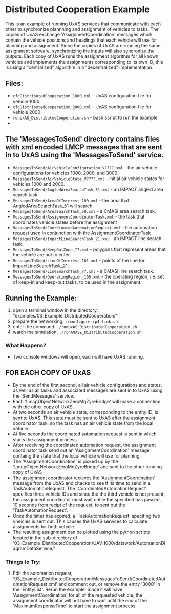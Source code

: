 # Distributed Cooperation Example

This is an example of running UxAS services that communicate with each other to synchronize plannning and assignment of vehicles to tasks. The copies of UxAS exchange 'AssignmentCoordination' messages which contain the vehicle positions and headings that each vehicle will use for planning and assignment. Since the copies of UxAS are running the same assignment software, synchronizing the inputs will also syncronize the outputs. Each copy of UxAS runs the assignment algorithm for all known vehicles and implements the assignments corresponding to its own ID, this is using a "centralized" algorithm in a "decentralized" implementation.

## Files:

* `cfgDistributedCooperation_1000.xml` - UxAS configuration file for vehicle 1000
* `cfgDistributedCooperation_2000.xml` - UxAS configuration file for vehicle 2000
* `runUxAS_DistributedCooperation.sh` - bash script to run the example
* 
## The 'MessagesToSend' directory contains files with xml encoded LMCP messages that are sent in to UxAS using the 'MessagesToSend' service. ##

* `MessagesToSend/AirVehicleConfiguration_V????.xml` - the air vehicle configurations for vehicles 1000, 2000, and 3000.
* `MessagesToSend/AirVehicleState_V????.xml` - initial air vehicle states for vehicles  1000 and 2000.
* `MessagesToSend/AngledAreaSearchTask_51.xml` - an IMPACT angled area search task.
* `MessagesToSend/AreaOfInterest_100.xml` - the area that AngledAreaSearchTask_51 will search.
* `MessagesToSend/AreaSearchTask_50.xml` - a CMASI area search task.
* `MessagesToSend/AssignmentCoordinatorTask.xml` - the task that coordinates vehicle states before the assignment
* `MessagesToSend/CoordinatedAutomationRequest.xml` - the automation request used in conjunction with the AssignmentCoordinatorTask
* `MessagesToSend/ImpactLineSearchTask_21.xml` - an IMPACT line search task.
* `MessagesToSend/KeepOutZone_??.xml` - polygons that represent areas that the vehicle are not to enter.
* `MessagesToSend/LineOfInterest_101.xml` - points of the line for ImpactLineSearchTask_21.
* `MessagesToSend/LineSearchTask_??.xml` - a CMASI line search task.
* `MessagesToSend/OperatingRegion_100.xml` - the operating region, i.e. set of keep-in and keep-out tasks, to be used in the assignment.



## Running the Example:
1. open a terminal window in the directory: "examples/03_Example_DistributedCooperation/"
2. prepare the networking: `./configure-ip4-link.sh`
3. enter the command: `./runUxAS_DistributedCooperation.sh`
4. watch the simulation: `./runAMASE_DistributedCooperation.sh`


### What Happens?
* Two console windows will open, each will have UxAS running.
## FOR EACH COPY OF UxAS ##
* By the end of the first second, all air vehicle configurations and states, as well as all tasks and associated messages are sent in to UxAS using the 'SendMessages' service.
* Each 'LmcpObjectNetworkZeroMqZyreBridge' will make a connection with the other copy of UxAS.
* At two seconds an air vehicle state, corresponding to the entity ID, is sent to UxAS. This state must be sent to UxAS after the assignment coordinator task, so the task has an air vehicle state from the local vehicle.
* At five seconds the coordinated automation request is sent in which starts the assignment process.
* After receiving the coordinated automation request, the assignment coordinator task send out an 'AssignmentCoordination' message containg the state that the local vehicle will use for planning.
* The 'AssignmentCoordination' is picked up by the 'LmcpObjectNetworkZeroMqZyreBridge' and sent to the other running copy of UxAS
* The assignment coordinator recieves the 'AssignmentCoordination' message from the UxAS and checks to see if its time to send in a TaskAutomationRequest. The 'CoordinatedAutomationRequest' specifies three vehicle IDs and since the the third vehicle is not present, the assignment coordinator must wait untile the specified has passed, 10 seconds from recipt of the request, to sent out the 'TaskAutomationRequest'.
* Once the timer has expired, a 'TaskAutomationRequest' specifing two vheicles is sent out. This causes the UxAS services to calculate assignments for both vehicle.
* The resulting assignment can be plotted using the python scripts located in the sub-directory of '03_Example_DistributedCooperation/UAV_1000/datawork/AutomationDiagramDataService/'

### Things to Try:
1. Edit the automation request, '03_Example_DistributedCooperation/MessagesToSend/CoordinatedAutomationRequest.xml' and comment out, or remove the entry '<int64>3000</int64>' in the 'EntityList'. Rerun the example. Since it will have 'AssignmentCoordination' for all of the requested vehicle, the assignment coordinator will not have to wait until the end of the 'MaximumResponseTime' to start the assignment process.


